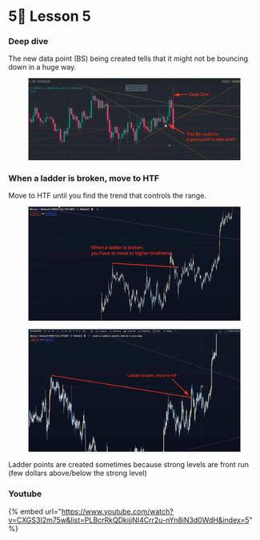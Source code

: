 # 5⃣ Lesson 5

### Deep dive

The new data point (BS) being created tells that it might not be bouncing down in a huge way.

<figure><img src="../../.gitbook/assets/image (16).png" alt=""><figcaption></figcaption></figure>

### When a ladder is broken, move to HTF

Move to HTF until you find the trend that controls the range.

<div>

<figure><img src="../../.gitbook/assets/image (19).png" alt=""><figcaption></figcaption></figure>

 

<figure><img src="../../.gitbook/assets/image (10).png" alt=""><figcaption></figcaption></figure>

</div>

Ladder points are created sometimes because strong levels are front run (few dollars above/below the strong level)



### Youtube

{% embed url="https://www.youtube.com/watch?v=CXGS3I2m75w&list=PLBcrRkQDkijjNI4Crr2u-nYn8iN3d0WdH&index=5" %}

